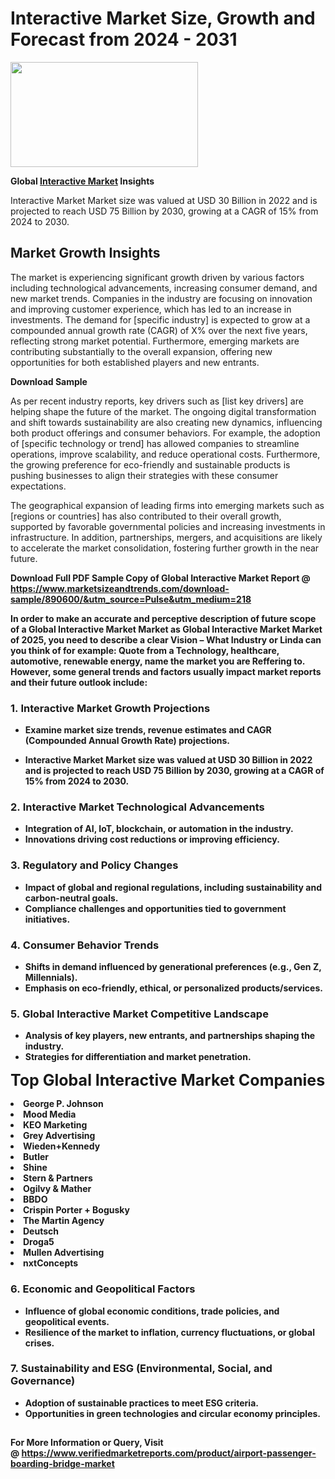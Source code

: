 <H1>Interactive Market Size, Growth and Forecast from 2024 - 2031</H1><img class="aligncenter size-medium wp-image-584254" src="https://thirdeyenews.in/wp-content/uploads/2024/09/Global-Market-Research-300x168.jpeg" alt="" width="300" height="168" /><p><strong>Global&nbsp;<a href="https://www.marketsizeandtrends.com/download-sample/890600/&amp;utm_source=Pulse&amp;utm_medium=218">Interactive Market</a> Insights</strong></p><p>Interactive Market Market size was valued at USD 30 Billion in 2022 and is projected to reach USD 75 Billion by 2030, growing at a CAGR of 15% from 2024 to 2030.</p><p><h2>Market Growth Insights</h2> <p>The market is experiencing significant growth driven by various factors including technological advancements, increasing consumer demand, and new market trends. Companies in the industry are focusing on innovation and improving customer experience, which has led to an increase in investments. The demand for [specific industry] is expected to grow at a compounded annual growth rate (CAGR) of X% over the next five years, reflecting strong market potential. Furthermore, emerging markets are contributing substantially to the overall expansion, offering new opportunities for both established players and new entrants.</p> <p><strong>Download Sample</strong></p> <p>As per recent industry reports, key drivers such as [list key drivers] are helping shape the future of the market. The ongoing digital transformation and shift towards sustainability are also creating new dynamics, influencing both product offerings and consumer behaviors. For example, the adoption of [specific technology or trend] has allowed companies to streamline operations, improve scalability, and reduce operational costs. Furthermore, the growing preference for eco-friendly and sustainable products is pushing businesses to align their strategies with these consumer expectations.</p> <p>The geographical expansion of leading firms into emerging markets such as [regions or countries] has also contributed to their overall growth, supported by favorable governmental policies and increasing investments in infrastructure. In addition, partnerships, mergers, and acquisitions are likely to accelerate the market consolidation, fostering further growth in the near future.</p> <p><strong></p><p><span class=""><strong>Download Full PDF Sample Copy of Global Interactive Market Report</strong> @ <a href="https://www.marketsizeandtrends.com/download-sample/890600/&amp;utm_source=Pulse&amp;utm_medium=218" target="_blank">https://www.marketsizeandtrends.com/download-sample/890600/&amp;utm_source=Pulse&amp;utm_medium=218</a></span></p><p>In order to make an accurate and perceptive description of future scope of a Global&nbsp;Interactive Market Market as Global&nbsp;Interactive Market Market of 2025, you need to describe a clear Vision &ndash; What Industry or Linda can you think of for example: Quote from a Technology, healthcare, automotive, renewable energy, name the market you are Reffering to. However, some general trends and factors usually impact market reports and their future outlook include:</p><h3>1.&nbsp;<strong>Interactive Market Growth Projections</strong></h3><ul><li>Examine market size trends, revenue estimates and CAGR (Compounded Annual Growth Rate) projections.</li><li><p>Interactive Market Market size was valued at USD 30 Billion in 2022 and is projected to reach USD 75 Billion by 2030, growing at a CAGR of 15% from 2024 to 2030.</p></li></ul><h3>2.&nbsp;<strong>Interactive Market Technological Advancements</strong></h3><ul><li>Integration of AI, IoT, blockchain, or automation in the industry.</li><li>Innovations driving cost reductions or improving efficiency.</li></ul><h3>3.&nbsp;<strong>Regulatory and Policy Changes</strong></h3><ul><li>Impact of global and regional regulations, including sustainability and carbon-neutral goals.</li><li>Compliance challenges and opportunities tied to government initiatives.</li></ul><h3>4.&nbsp;<strong>Consumer Behavior Trends</strong></h3><ul><li>Shifts in demand influenced by generational preferences (e.g., Gen Z, Millennials).</li><li>Emphasis on eco-friendly, ethical, or personalized products/services.</li></ul><h3>5.&nbsp;<strong>Global Interactive Market Competitive Landscape</strong></h3><ul><li>Analysis of key players, new entrants, and partnerships shaping the industry.</li><li>Strategies for differentiation and market penetration.</li></ul><p data-pm-slice="1 1 []"><span style="color: inherit; font-family: inherit; font-size: 25px;">Top Global Interactive Market Companies</span></p><div class="" data-test-id=""><p><li>George P. Johnson</li><li> Mood Media</li><li> KEO Marketing</li><li> Grey Advertising</li><li> Wieden+Kennedy</li><li> Butler</li><li> Shine</li><li> Stern & Partners</li><li> Ogilvy & Mather</li><li> BBDO</li><li> Crispin Porter + Bogusky</li><li> The Martin Agency</li><li> Deutsch</li><li> Droga5</li><li> Mullen Advertising</li><li> nxtConcepts</li></p></div><h3>6.&nbsp;<strong>Economic and Geopolitical Factors</strong></h3><ul><li>Influence of global economic conditions, trade policies, and geopolitical events.</li><li>Resilience of the market to inflation, currency fluctuations, or global crises.</li></ul><h3>7.&nbsp;<strong>Sustainability and ESG (Environmental, Social, and Governance)</strong></h3><ul><li>Adoption of sustainable practices to meet ESG criteria.</li><li>Opportunities in green technologies and circular economy principles.</li></ul><h2><strong style="font-size: 14px;">For More Information or Query, Visit @&nbsp;</strong><a style="background-color: #ffffff; font-size: 14px;" href="https://www.marketsizeandtrends.com/report/interactive-market-/" target="_blank">https://www.verifiedmarketreports.com/product/airport-passenger-boarding-bridge-market</a></h2>
